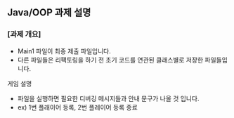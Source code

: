 ## Java/OOP 과제 설명
### [과제 개요]
- Main1 파일이 최종 제출 파일입니다.
- 다른 파일들은 리팩토링을 하기 전 초기 코드를 연관된 클래스별로 저장한 파일들입니다. 

게임 설명
- 파일을 실행하면 필요한 디버깅 메시지들과 안내 문구가 나올 것 입니다.
- ex) 1번 플래이어 등록, 2번 플레이어 등록 종료
